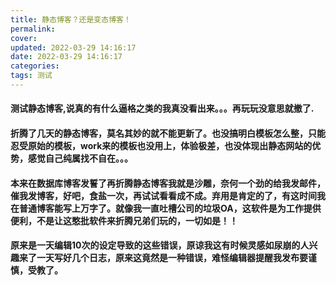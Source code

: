 ```yaml
---
title: 静态博客？还是变态博客！
permalink: 
cover: 
updated: 2022-03-29 14:16:17
date: 2022-03-29 14:16:17
categories: 
tags: 测试
---
```

#### 测试静态博客,说真的有什么逼格之类的我真没看出来。。。再玩玩没意思就撤了.
#### 折腾了几天的静态博客，莫名其妙的就不能更新了。也没搞明白模板怎么整，只能忍受原始的模板，work来的模板也没用上，体验极差，也没体现出静态网站的优势，感觉自己纯属找不自在。。。
#### 本来在数据库博客发誓了再折腾静态博客我就是沙雕，奈何一个劲的给我发邮件，催我发博客，好吧，食盐一次，再试试看看成不成。弃用是肯定的了，有这时间我在普通博客能写上万字了。就像我一直吐槽公司的垃圾OA，这软件是为工作提供便利，不是让这憨批软件来折腾兄弟们玩的，一切如是！！
#### 原来是一天编辑10次的设定导致的这些错误，原谅我这有时候灵感如尿崩的人兴趣来了一天写好几个日志，原来这竟然是一种错误，难怪编辑器提醒我发布要谨慎，受教了。